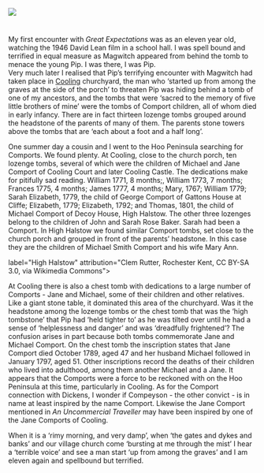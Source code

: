 <a href="https://dev.visual-essays.app"><img src="https://dev-visual-essays.netlify.app/images/ve-button.png"></a>
<param ve-config 
       title="Comports of Cooling and Great Expectations" 
       banner="/images/banners/19c.jpg"
       author="Pat Agar nee Comport"
       layout="vtl">

<!-- Global entities -->
<param title="Charles Dickens" eid="Q5686">
<param ve-entity label="Cooling Marshes" geojson="/geojson/marshes.json" fill-opacity="0.4" article="/articles/Cooling_marshes.md" aliases="the marshes">
<param title="Cooling" eid="Q2649453">
<param title="Compeyson" eid="Q5156367" article="/articles/Compeyson.md">
<param title="Gravesend" eid="Q676689">
<param title="Abel Magwitch" eid="Q4666596" aliases="Magwitch" article="/articles/Magwitch.md">
<param title="Miss Havisham" eid="Q3316519" article="/articles/Miss_Havisham.md">
<param title="Philip Pirrip" eid="Q7197170" article="/articles/Pip.md">
<param title="Rochester" eid="Q507517">

<!-- Kent with map centered at Rochester -->
<param ve-map center="51.254291, 0.876473" zoom="10">

<!-- Historical map layers -->
<param ve-map-layer active mapwarper mapwarper-id="38872" title="Kent 1820">
<param ve-map-layer mapwarper mapwarper-id="44832" title="Kent Topo Survey 1860">
<param ve-map-layer mapwarper mapwarper-id="37387" title="Kent 1808">
<param ve-map-layer mapwarper mapwarper-id="45555" title="Kent 1904">

#

My first encounter with _Great Expectations_ was as an eleven year old, watching the 1946 David Lean film in a school hall. I was spell bound and terrified in equal measure as Magwitch appeared from behind the tomb to menace the young Pip. I was there, I was Pip.
<br>
Very much later I realised that Pip’s terrifying encounter with Magwitch had taken place in [Cooling](/dickens/great-expectations-cooling) churchyard, the man who ‘started up from among the graves at the side of the porch’ to threaten Pip was hiding behind a tomb of one of my ancestors, and the tombs that were ‘sacred to the memory of five little brothers of mine’ were the tombs of Comport children, all of whom died in early infancy. There are in fact thirteen lozenge tombs grouped around the headstone of the parents of many of them. The parents stone towers above the tombs that are ‘each about a foot and a half long’. 
<param ve-image url="https://upload.wikimedia.org/wikipedia/commons/f/ff/%22Pip%27s_Graves%22%2C_Cooling.jpg" label="Pip's Graves" attribution="Tony Grist, CC0, via Wikimedia Commons">

One summer day a cousin and I went to the Hoo Peninsula searching for Comports. We found plenty. At Cooling, close to the church porch, ten lozenge tombs, several of which were the children of Michael and Jane Comport of Cooling Court and later Cooling Castle. The dedications make for pitifully sad reading. William 1771, 8 months;, William 1773, 7 months; Frances 1775, 4 months; James 1777, 4 months; Mary, 1767; William 1779; Sarah Elizabeth, 1779, the child of George Comport of Gattons House at Cliffe; Elizabeth, 1779; Elizabeth, 1792; and Thomas, 1801, the child of Michael Comport of Decoy House, High Halstow. The other three lozenges belong to the children of John and Sarah Rose Baker. Sarah had been a Comport. In High Halstow we found similar Comport tombs, set close to the church porch and grouped in front of the parents’ headstone. In this case they are the children of Michael Smith Comport and his wife Mary Ann. 
<param ve-image url="https://upload.wikimedia.org/wikipedia/commons/4/47/HighHalstow3087.JPG"> label="High Halstow" attribution="Clem Rutter, Rochester Kent, CC BY-SA 3.0, via Wikimedia Commons">

At Cooling there is also a chest tomb with dedications to a large number of Comports - Jane and Michael, some of their children and other relatives. Like a giant stone table, it dominated this area of the churchyard. Was it the headstone among the lozenge tombs or the chest tomb that was the ‘high tombstone’ that Pip had ‘held tighter to’ as he was tilted over until he had a sense of ‘helplessness and danger’ and was ‘dreadfully frightened’? The confusion arises in part because both tombs commemorate Jane and Michael Comport. On the chest tomb the inscription states that Jane Comport died October 1789, aged 47 and her husband Michael followed in January 1797, aged 51. Other inscriptions record the deaths of their children who lived into adulthood, among them another Michael and a Jane. It appears that the Comports were a force to be reckoned with on the Hoo Peninsula at this time, particularly in Cooling. As for the Comport connection with Dickens, I wonder if Compeyson - the other convict - is in name at least inspired by the name Comport. Likewise the Jane Comport mentioned in _An Uncommercial Traveller_ may have been inspired by one of the Jane Comports of Cooling. 
<param ve-image url="https://upload.wikimedia.org/wikipedia/commons/2/2a/CoolingChurch6507.JPG" label="Pip's Graves, Cooling Church" attribution="ClemRutter, Rochester, Kent, CC BY-SA 3.0, via Wikimedia Commons">

When it is a ‘rimy morning, and very damp’, when ‘the gates and dykes and banks’ and our village church come ‘bursting at me through the mist’ I hear a ‘terrible voice’ and see a man start ‘up from among the graves’ and I am eleven again and spellbound but terrified.
<param ve-image url="https://upload.wikimedia.org/wikipedia/commons/2/2e/Salt_Marshes_and_reclaimed_land_near_Cooling_-_geograph.org.uk_-_47334.jpg" label="Salt marshes and reclaimed land near Cooling" attribution="Hywel Williams,  CC BY-SA 2.0">      

